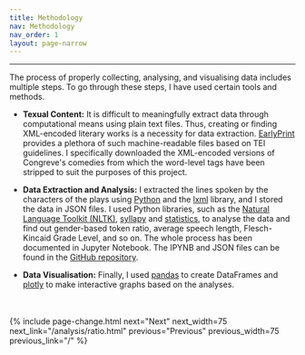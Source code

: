 ```yaml
---
title: Methodology
nav: Methodology
nav_order: 1
layout: page-narrow
---
```


<hr/>
The process of properly collecting, analysing, and visualising data includes multiple steps. To go through these steps, I have used certain tools and methods.

- **Texual Content:** It is difficult to meaningfully extract data through computational means using plain text files. Thus, creating or finding XML-encoded literary works is a necessity for data extraction. <a href="https://earlyprint.org/" target="_blank">EarlyPrint</a> provides a plethora of such machine-readable files based on TEI guidelines. I specifically downloaded the XML-encoded versions of Congreve's comedies from which the word-level tags have been stripped to suit the purposes of this project.

- **Data Extraction and Analysis:** I extracted the lines spoken by the characters of the plays using <a href="https://www.python.org/" target="_blank">Python</a> and the <a href="https://lxml.de/" target="_blank">lxml</a> library, and I stored the data in JSON files. I used Python libraries, such as the <a href="https://www.nltk.org/" target="_blank">Natural Language Toolkit (NLTK)</a>, <a href="https://github.com/mholtzscher/syllapy" target="_blank">syllapy</a> and <a href="https://docs.python.org/3/library/statistics.html" target="_blank">statistics</a>, to analyse the data and find out gender-based token ratio, average speech length, Flesch-Kincaid Grade Level, and so on. The whole process has been documented in Jupyter Notebook. The IPYNB and JSON files can be found in the <a href="https://github.com/aryamoitra/lexicongreve" target="_blank">GitHub repository</a>.

- **Data Visualisation:** Finally, I used <a href="https://pandas.pydata.org/" target="_blank">pandas</a> to create DataFrames and <a href="https://plotly.com/python/" target="_blank">plotly</a> to make interactive graphs based on the analyses.
<br/>
<br/>
{% include page-change.html next="Next" next_width=75 next_link="/analysis/ratio.html" previous="Previous" previous_width=75 previous_link="/" %}
